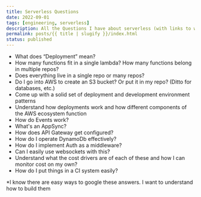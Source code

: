 ```yaml
---
title: Serverless Questions
date: 2022-09-01
tags: [engineering, serverless]
description: All the Questions I have about serverless (with links to when I answer them)
permalink: posts/{{ title | slugify }}/index.html
status: published
---
```


- What does “Deployment” mean?
- How many functions fit in a single lambda? How many functions belong in multiple repos?
- Does everything live in a single repo or many repos?
- Do I go into AWS to create an S3 bucket? Or put it in my repo? (Ditto for databases, etc.)
- Come up with a solid set of deployment and development environment patterns
- Understand how deployments work and how different components of the AWS ecosystem function
- How do Events work?
- What's an AppSync?
- How does API Gateway get configured?
- How do I operate DynamoDb effectively?
- How do I implement Auth as a middleware?
- Can I easily use websockets with this?
- Understand what the cost drivers are of each of these and how I can monitor cost on my own?
- How do I put things in a CI system easily?

\*I know there are easy ways to google these answers. I want to understand how to build them
